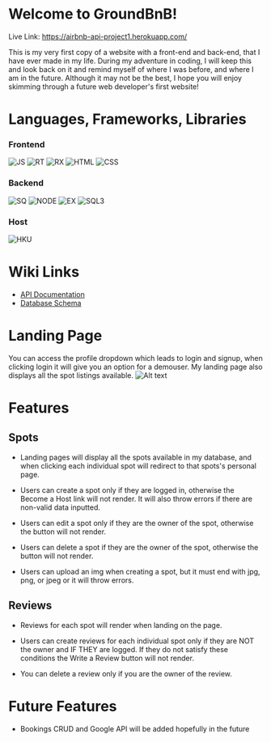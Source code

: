 # Welcome to GroundBnB!
Live Link: https://airbnb-api-project1.herokuapp.com/

This is my very first copy of a website with a front-end and back-end, that I have ever made in my life. During my adventure in coding, I will keep this and look back on it and remind myself of
where I was before, and where I am in the future. Although it may not be the best, I hope you will enjoy skimming through a future web developer's first website!

# Languages, Frameworks, Libraries

### Frontend

![JS](https://img.shields.io/badge/JAVASCRIPT-grey?for-the-badge&logo=javascript)  ![RT](https://img.shields.io/badge/REACT-black?for-the-badge&logo=react) ![RX](https://img.shields.io/badge/REDUX-purple?for-the-badge&logo=redux) ![HTML](https://img.shields.io/badge/HTML5-yellow?for-the-badge&logo=html5) ![CSS](https://img.shields.io/badge/CSS3-blue?for-the-badge&logo=css3)

### Backend
![SQ](https://img.shields.io/badge/SEQUELIZE-red?for-the-badge&logo=sequelize) ![NODE](https://img.shields.io/badge/NODE.JS-grey?for-the-badge&logo=nodedotjs) ![EX](https://img.shields.io/badge/EXPRESS-orange?for-the-badge&logo=express) ![SQL3](https://img.shields.io/badge/SQLITE3-darkblue?for-the-badge&logo=sqlite)

### Host
![HKU](https://img.shields.io/badge/HEROKU-purple?for-the-badge&logo=heroku)

# Wiki Links
- [API Documentation](https://github.com/Seongju90/API-project/wiki/API-Documentation)
- [Database Schema](https://github.com/Seongju90/API-project/wiki/Database-Schema-Design)

# Landing Page
You can access the profile dropdown which leads to login and signup, when clicking login it will give you an option for a demouser. My landing page also displays all the spot listings available.
![Alt text](vscode-remote://wsl%2Bubuntu-20.04/home/adduser/appacademy/w12-project/airbnb-project/frontend/public/images/readmeImages/landingpage.png)
# Features

## Spots
- Landing pages will display all the spots available in my database, and when clicking each individual spot will redirect to that spots's personal page.

- Users can create a spot only if they are logged in, otherwise the Become a Host link will not render. It will also throw errors if there are non-valid data inputted.

- Users can edit a spot only if they are the owner of the spot, otherwise the button will not render.

- Users can delete a spot if they are the owner of the spot, otherwise the button will not render.

- Users can upload an img when creating a spot, but it must end with jpg, png, or jpeg or it will throw errors.

## Reviews
- Reviews for each spot will render when landing on the page.

- Users can create reviews for each individual spot only if they are NOT the owner and IF THEY are logged. If they do not satisfy these conditions the Write a Review button will not render.

- You can delete a review only if you are the owner of the review.

# Future Features
- Bookings CRUD and Google API will be added hopefully in the future
